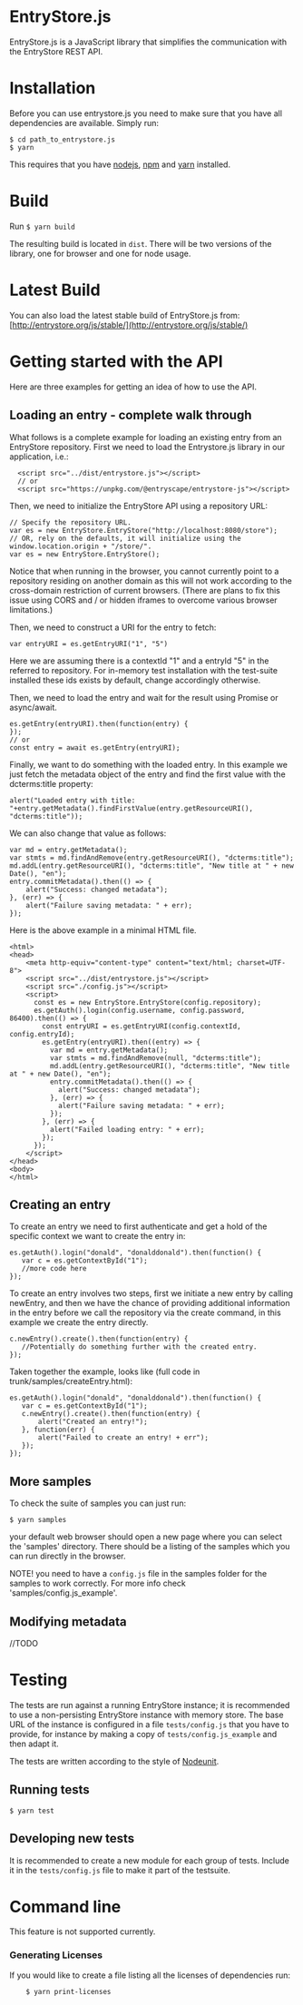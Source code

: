 # EntryStore.js

EntryStore.js is a JavaScript library that simplifies the communication with the EntryStore REST API.

# Installation

Before you can use entrystore.js you need to make sure that you have all dependencies are available. Simply run:

    $ cd path_to_entrystore.js
    $ yarn

This requires that you have [nodejs](http://nodejs.org/), [npm](https://www.npmjs.org/) and [yarn](https://yarnpkg.com) installed.

# Build

Run `$ yarn build`

The resulting build is located in `dist`. There will be two versions of the library, one for browser and one for node usage.

# Latest Build

You can also load the latest stable build of EntryStore.js from:
[http://entrystore.org/js/stable/](http://entrystore.org/js/stable/)

# Getting started with the API

Here are three examples for getting an idea of how to use the API.

## Loading an entry - complete walk through
What follows is a complete example for loading an existing entry from an EntryStore repository. First we need to load the
Entrystore.js library in our application, i.e.:

      <script src="../dist/entrystore.js"></script>
      // or
      <script src="https://unpkg.com/@entryscape/entrystore-js"></script>
 

Then, we need to initialize the EntryStore API using a repository URL:

    // Specify the repository URL.
    var es = new EntryStore.EntryStore("http://localhost:8080/store");
    // OR, rely on the defaults, it will initialize using the window.location.origin + "/store/".
    var es = new EntryStore.EntryStore();

Notice that when running in the browser, you cannot currently point to a repository residing on another domain as
this will not work according to the cross-domain restriction of current browsers. (There are plans to fix this issue using
CORS and / or hidden iframes to overcome various browser limitations.)

Then, we need to construct a URI for the entry to fetch:

    var entryURI = es.getEntryURI("1", "5")

Here we are assuming there is a contextId "1" and a entryId "5" in the referred to repository. For in-memory test installation with the test-suite installed these ids exists by default, change accordingly otherwise.

Then, we need to load the entry and wait for the result using Promise or async/await.

    es.getEntry(entryURI).then(function(entry) {
    });
    // or
    const entry = await es.getEntry(entryURI);

Finally, we want to do something with the loaded entry.
In this example we just fetch the metadata object of the entry and find the first value with the dcterms:title property:

    alert("Loaded entry with title: "+entry.getMetadata().findFirstValue(entry.getResourceURI(), "dcterms:title"));

We can also change that value as follows:

    var md = entry.getMetadata();
    var stmts = md.findAndRemove(entry.getResourceURI(), "dcterms:title");
    md.addL(entry.getResourceURI(), "dcterms:title", "New title at " + new Date(), "en");
    entry.commitMetadata().then(() => {
        alert("Success: changed metadata");
    }, (err) => {
        alert("Failure saving metadata: " + err);
    });

Here is the above example in a minimal HTML file.
    
    <html>
    <head>
        <meta http-equiv="content-type" content="text/html; charset=UTF-8">
        <script src="../dist/entrystore.js"></script>
        <script src="./config.js"></script>
        <script>
          const es = new EntryStore.EntryStore(config.repository);
          es.getAuth().login(config.username, config.password, 86400).then(() => {
            const entryURI = es.getEntryURI(config.contextId, config.entryId);
            es.getEntry(entryURI).then((entry) => {
              var md = entry.getMetadata();
              var stmts = md.findAndRemove(null, "dcterms:title");
              md.addL(entry.getResourceURI(), "dcterms:title", "New title at " + new Date(), "en");
              entry.commitMetadata().then(() => {
                alert("Success: changed metadata");
              }, (err) => {
                alert("Failure saving metadata: " + err);
              });
            }, (err) => {
              alert("Failed loading entry: " + err);
            });
          });
        </script>
    </head>
    <body>
    </html>



## Creating an entry
To create an entry we need to first authenticate and get a hold of the specific context we want to create the entry in:

    es.getAuth().login("donald", "donalddonald").then(function() {
       var c = es.getContextById("1");
       //more code here
    });

To create an entry involves two steps, first we initiate a new entry by calling newEntry, and then we have the chance of providing additional information in the entry before we call the repository via the create command, in this example we create the entry directly.

    c.newEntry().create().then(function(entry) {
       //Potentially do something further with the created entry.
    });

Taken together the example, looks like (full code in trunk/samples/createEntry.html):

    es.getAuth().login("donald", "donalddonald").then(function() {
       var c = es.getContextById("1");
       c.newEntry().create().then(function(entry) {
           alert("Created an entry!");
       }, function(err) {
           alert("Failed to create an entry! + err");
       });
    });

## More samples
To check the suite of samples you can just run:
    
    $ yarn samples
    
your default web browser should open a new page where you can select the 'samples' directory.
There should be a listing of the samples which you can run directly in the browser. 

NOTE! you need to have a `config.js` file in the samples folder for the samples to work correctly. 
For more info check 'samples/config.js_example'.

## Modifying metadata
//TODO

# Testing

The tests are run against a running EntryStore instance; it is recommended to use a non-persisting EntryStore instance with memory store.
The base URL of the instance is configured in a file `tests/config.js` that you have to provide,
for instance by making a copy of `tests/config.js_example` and then adapt it.

The tests are written according to the style of [Nodeunit](https://github.com/caolan/nodeunit).

## Running tests 

    $ yarn test

## Developing new tests

It is recommended to create a new module for each group of tests. Include it in the `tests/config.js` file to make it part of the testsuite.

# Command line

This feature is not supported currently.

### Generating Licenses
If you would like to create a file listing all the licenses of dependencies run:
```
    $ yarn print-licenses
